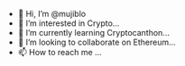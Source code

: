 - 👋 Hi, I’m @mujiblo
- 👀 I’m interested in Crypto...
- 🌱 I’m currently learning Cryptocanthon...
- 💞️ I’m looking to collaborate on Ethereum...
- 📫 How to reach me ...

<!---
mujiblo/mujiblo is a ✨ special ✨ repository because its `README.md` (this file) appears on your GitHub profile.
You can click the Preview link to take a look at your changes.
--->
